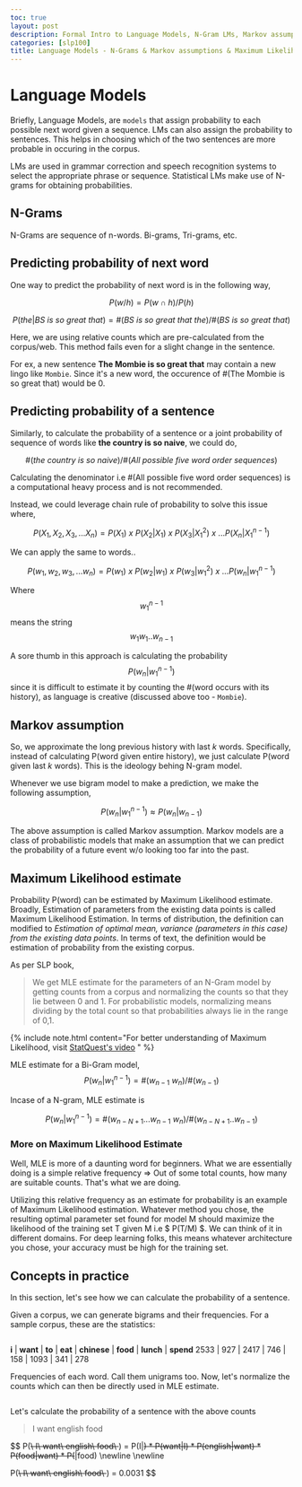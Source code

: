 ```yaml
---
toc: true
layout: post
description: Formal Intro to Language Models, N-Gram LMs, Markov assumptions & Maximum Likelihood
categories: [slp100]
title: Language Models - N-Grams & Markov assumptions & Maximum Likelihood 
---
```


# Language Models

Briefly, Language Models, are `models` that assign probability to each possible next word given a sequence. LMs can also assign the probability to sentences. This helps in choosing which of the two sentences are more probable in occuring in the corpus.

LMs are used in grammar correction and speech recognition systems to select the appropriate phrase or sequence. Statistical LMs make use of N-grams for obtaining probabilities.

## N-Grams

N-Grams are sequence of n-words. Bi-grams, Tri-grams, etc.

## Predicting probability of next word

One way to predict the probability of next word is in the following way,

$$
P(w/h) = P(w ∩ h)/ P(h)
$$

$$ 
P(the| BS\ is\ so\ great\ that) = \#(BS\ is\ so\ great\ that\ the)/\#(BS\ is\ so\ great\ that) 
$$

Here, we are using relative counts which are pre-calculated from the corpus/web. This method fails even for a slight change in the sentence. 

For ex, a new sentence __The Mombie is so great that__ may contain a new lingo like `Mombie`. Since it's a new word, the occurence of #(The Mombie is so great that) would be 0.

## Predicting probability of a sentence

Similarly, to calculate the probability of a sentence or a joint probability of sequence of words like __the country is so naive__, we could do,

$$ 
\#(the\ country\ is\ so\ naive) /\#(All\ possible\ five\ word\ order\ sequences) 
$$

Calculating the denominator i.e #(All possible five word order sequences) is a computational heavy process and is not recommended.

Instead, we could leverage chain rule of probability to solve this issue where,

$$ P(X_{1}, X_{2}, X_{3}, ... X_{n}) = P(X_{1})\ x\ P(X_{2}|X_{1})\ x\ P(X_{3}|X_{1}^{2})\ x\ ... P(X_{n}|X_{1}^{n-1}) $$

We can apply the same to words..

$$ P(w_{1}, w_{2}, w_{3}, ... w_{n}) = P(w_{1})\ x\ P(w_{2}|w_{1})\ x\ P(w_{3}|w_{1}^{2})\ x\ ... P(w_{n}|w_{1}^{n-1}) $$

Where 
$$
w_{1}^{n-1}
$$ 
means the string 
$$
w_{1} w_{1} .. w_{n-1}
$$

A sore thumb in this approach is calculating the probability 
$$
P(w_{n}|w_{1}^{n-1})
$$ since it is difficult to estimate it by counting the #(word occurs with its history), as language is creative (discussed above too - `Mombie`).

## Markov assumption

So, we approximate the long previous history with last _k_ words. Specifically, instead of calculating P(word given entire history), we just calculate P(word given last _k_ words). This is the ideology behing N-gram model.

Whenever we use bigram model to make a prediction, we make the following assumption,

$$P(w_{n}|w_{1}^{n-1}) \approx P(w_{n}|w_{n-1})$$

The above assumption is called Markov assumption. Markov models are a class of probabilistic models that make an assumption that we can predict the probability of a future event w/o looking too far into the past.

## Maximum Likelihood estimate

Probability P(word) can be estimated by Maximum Likelihood estimate. Broadly, Estimation of parameters from the existing data points is called Maximum Likelihood Estimation. In terms of distribution, the definition can modified to _Estimation of optimal mean, variance (parameters in this case) from the existing data points_. In terms of text, the definition would be estimation of probability from the existing corpus.

As per SLP book,
> We get MLE estimate for the parameters of an N-Gram model by getting counts from a corpus and normalizing the counts so that they lie between 0 and 1. For probabilistic models, normalizing means dividing by the total count so that probabilities always lie in the range of 0,1.


{% include note.html content="For better understanding of Maximum Likelihood, visit [StatQuest's video](https://www.youtube.com/watch?v=XepXtl9YKwc)
" %}

MLE estimate for a Bi-Gram model,
$$P(w_{n}|w_{1}^{n-1}) = \#(w_{n-1}\ w_{n})/ \#(w_{n-1}) $$

Incase of a N-gram, MLE estimate is 

$$P(w_{n}|w_{1}^{n-1}) = \#(w_{n-N+1} ... w_{n-1}\ w_{n})/ \#(w_{n-N+1}..w_{n-1}) $$

### More on Maximum Likelihood Estimate

Well, MLE is more of a daunting word for beginners. What we are essentially doing is a simple relative frequency => Out of some total counts, how many are suitable counts. That's what we are doing.

Utilizing this relative frequency as an estimate for probability is an example of Maximum Likelihood estimation. Whatever method you chose, the resulting optimal parameter set found for model M should maximize the likelihood of the training set T given M i.e $ P(T/M) $. We can think of it in different domains. For deep learning folks, this means whatever architecture you chose, your accuracy must be high for the training set.

## Concepts in practice

In this section, let's see how we can calculate the probability of a sentence.

Given a corpus, we can generate bigrams and their frequencies. For a sample corpus, these are the statistics:

<p><img src="{{ site.baseurl }}/images/lms/bigram-table-slp.png" alt="" title="Bigram counts from the sample corpus. Reference: https://web.stanford.edu/~jurafsky/slp3/"></p>

__i__ | __want__ | __to__ | __eat__ | __chinese__ | __food__ | __lunch__ | __spend__
2533 | 927 | 2417 | 746 | 158 | 1093 | 341 | 278

Frequencies of each word. Call them unigrams too. Now, let's normalize the counts which can then be directly used in MLE estimate.

<p><img src="{{ site.baseurl }}/images/lms/bigram-normalize-slp.png" alt="" title="Normalized Bigram counts. Reference: https://web.stanford.edu/~jurafsky/slp3/"></p>

Let's calculate the probability of a sentence with the above counts
> I want english food

$$ P(<s>\ I\ want\ english\ food\ </s>) = P(I|<s>) * P(want|I) * P(english|want) * P(food|want) * P(</s>|food) \newline \newline

P(<s>\ I\ want\ english\ food\ </s>) = 0.0031 $$